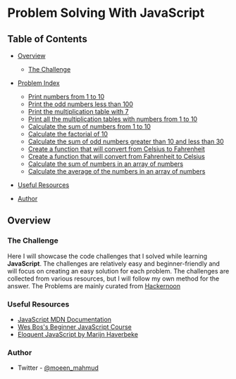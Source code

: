 # Problem Solving With JavaScript

## Table of Contents

- [Overview](#overview)

  - [The Challenge](#the-challenge)

- [Problem Index](#problems)

  - [Print numbers from 1 to 10](./problem-1.js)
  - [Print the odd numbers less than 100](./problem-2.js)
  - [Print the multiplication table with 7](./problem-3.js)
  - [Print all the multiplication tables with numbers from 1 to 10](./proble-4.js)
  - [Calculate the sum of numbers from 1 to 10](./problem-5.js)
  - [Calculate the factorial of 10](./problem-6.js)
  - [Calculate the sum of odd numbers greater than 10 and less than 30](./problem-7.js)
  - [Create a function that will convert from Celsius to Fahrenheit](./problem-8.js)
  - [Create a function that will convert from Fahrenheit to Celsius](./problem-9.js)
  - [Calculate the sum of numbers in an array of numbers](./problem-10.js)
  - [Calculate the average of the numbers in an array of numbers](./problem-11.js)

- [Useful Resources](#useful-resources)
- [Author](#author)

## Overview

### The Challenge

Here I will showcase the code challenges that I solved while learning **JavaScript**. The challenges are relatively easy and beginner-friendly and will focus on creating an easy solution for each problem. The challenges are collected from various resources, but I will follow my own method for the answer. The Problems are mainly curated from [Hackernoon](https://hackernoon.com/javascript-practical-coding-challenges-for-beginners-4bq3ugr?utm_source=pocket_mylist)

### Useful Resources

- [JavaScript MDN Documentation](https://developer.mozilla.org/en-US/docs/Web/JavaScript)
- [Wes Bos's Beginner JavaScript Course](https://beginnerjavascript.com/)
- [Eloquent JavaScript by Marijn Haverbeke](https://eloquentjavascript.net/)

### Author

- Twitter - [@moeen_mahmud](https://twitter.com/home)
